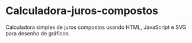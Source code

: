 # Calculadora-juros-compostos
Calculadora simples de juros compostos usando HTML, JavaScript e SVG para desenho de gráficos.
